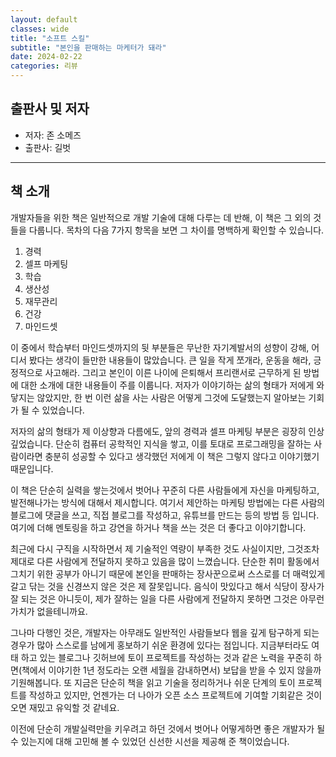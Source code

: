 ```yaml
---
layout: default
classes: wide
title: "소프트 스킬"
subtitle: "본인을 판매하는 마케터가 돼라"
date: 2024-02-22
categories: 리뷰
---
```


## 출판사 및 저자

* 저자: 존 소메즈
* 출판사: 길벗

---

## 책 소개

개발자들을 위한 책은 일반적으로 개발 기술에 대해 다루는 데 반해, 이 책은 그 외의 것들을 다룹니다. 목차의 다음 7가지 항목을 보면 그 차이를 명백하게 확인할 수 있습니다.

1. 경력
2. 셀프 마케팅
3. 학습
4. 생산성
5. 재무관리
6. 건강
7. 마인드셋

이 중에서 학습부터 마인드셋까지의 뒷 부분들은 무난한 자기계발서의 성향이 강해, 어디서 봤다는 생각이 들만한 내용들이 많았습니다. 큰 일을 작게 쪼개라, 운동을 해라, 긍정적으로 사고해라. 그리고 본인이 이른 나이에 은퇴해서 프리랜서로 근무하게 된 방법에 대한 소개에 대한 내용들이 주를 이룹니다. 저자가 이야기하는 삶의 형태가 저에게 와닿지는 않았지만, 한 번 이런 삶을 사는 사람은 어떻게 그것에 도달했는지 알아보는 기회가 될 수 있었습니다.

저자의 삶의 형태가 제 이상향과 다름에도, 앞의 경력과 셀프 마케팅 부분은 굉장히 인상 깊었습니다. 단순히 컴퓨터 공학적인 지식을 쌓고, 이를 토대로 프로그래밍을 잘하는 사람이라면 충분히 성공할 수 있다고 생각했던 저에게 이 책은 그렇지 않다고 이야기했기 때문입니다.

이 책은 단순히 실력을 쌓는것에서 벗어나 꾸준히 다른 사람들에게 자신을 마케팅하고, 발전해나가는 방식에 대해서 제시합니다. 여기서 제안하는 마케팅 방법에는 다른 사람의 블로그에 댓글을 쓰고, 직접 블로그를 작성하고, 유튜브를 만드는 등의 방법 등 입니다. 여기에 더해 멘토링을 하고 강연을 하거나 책을 쓰는 것은 더 좋다고 이야기합니다.

최근에 다시 구직을 시작하면서 제 기술적인 역량이 부족한 것도 사실이지만, 그것조차 제대로 다른 사람에게 전달하지 못하고 있음을 많이 느꼈습니다. 단순한 취미 활동에서 그치기 위한 공부가 아니기 때문에 본인을 판매하는 장사꾼으로써 스스로를 더 매력있게 갈고 닦는 것을 신경쓰지 않은 것은 제 잘못입니다. 음식이 맛있다고 해서 식당이 장사가 잘 되는 것은 아니듯이, 제가 잘하는 일을 다른 사람에게 전달하지 못하면 그것은 아무런 가치가 없을테니까요.

그나마 다행인 것은, 개발자는 아무래도 일반적인 사람들보다 웹을 깊게 탐구하게 되는 경우가 많아 스스로를 남에게 홍보하기 쉬운 환경에 있다는 점입니다. 지금부터라도 여태 하고 있는 블로그나 깃허브에 토이 프로젝트를 작성하는 것과 같은 노력을 꾸준히 하면(책에서 이야기한 1년 정도라는 오랜 세월을 감내하면서) 보답을 받을 수 있지 않을까 기원해봅니다. 또 지금은 단순히 책을 읽고 기술을 정리하거나 쉬운 단계의 토이 프로젝트를 작성하고 있지만, 언젠가는 더 나아가 오픈 소스 프로젝트에 기여할 기회같은 것이 오면 재밌고 유익할 것 같네요.

이전에 단순히 개발실력만을 키우려고 하던 것에서 벗어나 어떻게하면 좋은 개발자가 될 수 있는지에 대해 고민해 볼 수 있었던 신선한 시선을 제공해 준 책이었습니다.